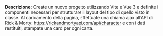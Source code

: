 **Descrizione:**
Create un nuovo progetto utilizzando Vite e Vue 3 e definite i componenti necessari per strutturare il layout del tipo di quello visto in classe.
Al caricamento della pagina, effettuate una chiama ajax all’API di Rick & Morty: https://rickandmortyapi.com/api/character e con i dati restituiti, stampate una card per ogni carta.
